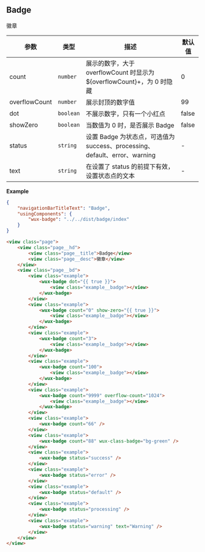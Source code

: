 ## Badge
徽章

| 参数 | 类型 | 描述 | 默认值 |
| --- | --- | --- | --- |
| count | <code>number</code> | 展示的数字，大于 overflowCount 时显示为 ${overflowCount}+，为 0 时隐藏 | 0 |
| overflowCount | <code>number</code> | 展示封顶的数字值 | 99 |
| dot | <code>boolean</code> | 不展示数字，只有一个小红点 | false |
| showZero | <code>boolean</code> | 当数值为 0 时，是否展示 Badge | false |
| status | <code>string</code> | 设置 Badge 为状态点，可选值为 success、processing、default、error、warning | - |
| text | <code>string</code> | 在设置了 status 的前提下有效，设置状态点的文本 | - |

**Example**
```json
{
    "navigationBarTitleText": "Badge",
    "usingComponents": {
        "wux-badge": "../../dist/badge/index"
    }
}
```

```html
<view class="page">
    <view class="page__hd">
        <view class="page__title">Badge</view>
        <view class="page__desc">徽章</view>
    </view>
    <view class="page__bd">
        <view class="example">
            <wux-badge dot="{{ true }}">
                <view class="example__badge"></view>
            </wux-badge>
        </view>
        <view class="example">
            <wux-badge count="0" show-zero="{{ true }}">
                <view class="example__badge"></view>
            </wux-badge>
        </view>
        <view class="example">
            <wux-badge count="3">
                <view class="example__badge"></view>
            </wux-badge>
        </view>
        <view class="example">
            <wux-badge count="100">
                <view class="example__badge"></view>
            </wux-badge>
        </view>
        <view class="example">
            <wux-badge count="9999" overflow-count="1024">
                <view class="example__badge"></view>
            </wux-badge>
        </view>
        <view class="example">
            <wux-badge count="66" />
        </view>
        <view class="example">
            <wux-badge count="88" wux-class-badge="bg-green" />
        </view>
        <view class="example">
            <wux-badge status="success" />
        </view>
        <view class="example">
            <wux-badge status="error" />
        </view>
        <view class="example">
            <wux-badge status="default" />
        </view>
        <view class="example">
            <wux-badge status="processing" />
        </view>
        <view class="example">
            <wux-badge status="warning" text="Warning" />
        </view>
    </view>
</view>
```